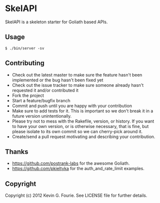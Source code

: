 #  SkelAPI

SkelAPI is a skeleton starter for Goliath based APIs.

## Usage

    $ ./bin/server -sv

## Contributing

* Check out the latest master to make sure the feature hasn't been implemented or the bug hasn't been fixed yet
* Check out the issue tracker to make sure someone already hasn't requested it and/or contributed it
* Fork the project
* Start a feature/bugfix branch
* Commit and push until you are happy with your contribution
* Make sure to add tests for it. This is important so we don't break it in a future version unintentionally.
* Please try not to mess with the Rakefile, version, or history. If you want to have your own version, or is otherwise necessary, that is fine, but please isolate to its own commit so we can cherry-pick around it.
* Create/send a pull request motivating and describing your contribution.

## Thanks

* https://github.com/postrank-labs for the awesome Goliath.
* https://github.com/pkieltyka for the auth_and_rate_limit examples.

## Copyright

Copyright (c) 2012 Kevin G. Fourie. See LICENSE file for further details.
